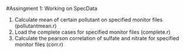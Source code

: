 #Assingment 1: Working on SpecData
1. Calculate mean of certain pollutant on specified monitor files (pollutantmean.r)
2. Load the complete cases for specified monitor files (complete.r)
3. Calculate the pearson correlation of sulfate and nitrate for specified monitor files (corr.r)
